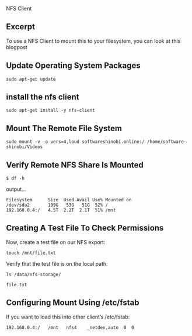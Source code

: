 NFS Client

## Excerpt

To use a NFS Client to mount this to your filesystem, you can look at this blogpost

## Update Operating System Packages

```
sudo apt-get update
```

## install the nfs client 

```
sudo apt-get install -y nfs-client
```

## Mount The Remote File System

```
sudo mount -v -o vers=4,loud softwareshinobi.online:/ /home/software-shinobi/Videos
```

## Verify Remote NFS Share Is Mounted


	
```
$ df -h
```

output...

```
Filesystem      Size  Used Avail Use% Mounted on
/dev/sda2       109G   53G   51G  52% /
192.168.0.4:/   4.5T  2.2T  2.1T  51% /mnt
```
## Creating A Test File To Check Permissions

Now, create a test file on our NFS export:

```
touch /mnt/file.txt
```

Verify that the test file is on the local path:

```
ls /data/nfs-storage/
```

```
file.txt
```

## Configuring Mount Using /etc/fstab

If you want to load this into other client’s /etc/fstab:

```
192.168.0.4:/   /mnt   nfs4    _netdev,auto  0  0
```
